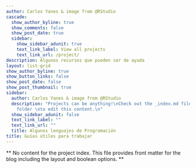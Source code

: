 ```yaml
---
author: Carlos Yanes & image from @RStudio
cascade:
  show_author_byline: true
  show_comments: false
  show_post_date: true
  sidebar:
    show_sidebar_adunit: true
    text_link_label: View all projects
    text_link_url: /project/
description: Algunos recursos que pueden ser de ayuda
layout: list-grid
show_author_byline: true
show_button_links: false
show_post_date: false
show_post_thumbnail: true
sidebar:
  author: Carlos Yanes & image from @RStudio
  description: "Projects can be anything!\nCheck out the _index.md file in the /project
    folder \nto edit this content.\n"
  show_sidebar_adunit: false
  text_link_label: ""
  text_link_url: ""
  title: Algunos lenguajes de Programación
title: Guías útiles para trabajar
---
```


** No content for the project index. This file provides front matter for the blog including the layout and boolean options. **
